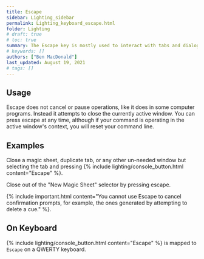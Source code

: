 ```yaml
---
title: Escape
sidebar: Lighting_sidebar
permalink: Lighting_keyboard_escape.html
folder: Lighting
# draft: true
# toc: true
summary: The Escape key is mostly used to interact with tabs and dialogs on the monitors 
# keywords: []
authors: ["Ben MacDonald"]
last_updated: August 19, 2021
# tags: []
---
```


## Usage
Escape does not cancel or pause operations, like it does in some computer programs. Instead it attempts to close the currently active window. You can press escape at any time, although if your command is operating in the active window's context, you will reset your command line.
## Examples
Close a magic sheet, duplicate tab, or any other un-needed window but selecting the tab and pressing {% include lighting/console_button.html content="Escape" %}.

Close out of the "New Magic Sheet" selector by pressing escape.

{% include important.html content="You cannot use Escape to cancel confirmation prompts, for example, the ones generated by attempting to delete a cue." %}.


## On Keyboard
{% include lighting/console_button.html content="Escape" %} is mapped to `Escape` on a QWERTY keyboard.
